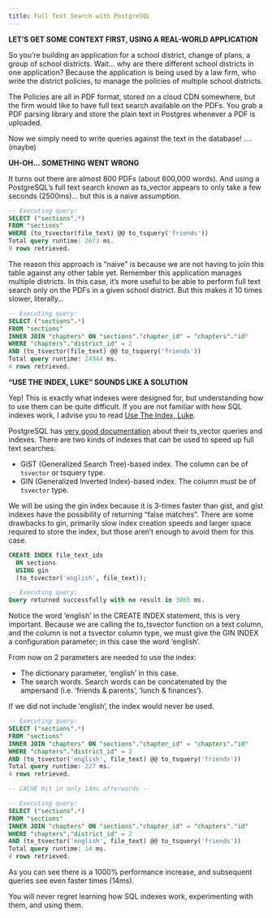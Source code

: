 ```yaml
---
title: Full Text Search with PostgreSQL
---
```


**LET’S GET SOME CONTEXT FIRST, USING A REAL-WORLD APPLICATION**

So you’re building an application for a school district, change of plans, a group of school districts. Wait… why are there different school districts in one application? Because the application is being used by a law firm, who write the district policies, to manage the policies of multiple school districts.

The Policies are all in PDF format, stored on a cloud CDN somewhere, but the firm would like to have full text search available on the PDFs. You grab a PDF parsing library and store the plain text in Postgres whenever a PDF is uploaded.

Now we simply need to write queries against the text in the database! …. (maybe)

**UH-OH… SOMETHING WENT WRONG**

It turns out there are almost 800 PDFs (about 600,000 words). And using a PostgreSQL’s full text search known as ts_vector appears to only take a few seconds (2500ms)… but this is a naive assumption.

```sql
-- Executing query:
SELECT ("sections".*)
FROM "sections"
WHERE (to_tsvector(file_text) @@ to_tsquery('friends'))
Total query runtime: 2673 ms.
9 rows retrieved.
```

The reason this approach is “naive” is because  we are not having to join this table against any other table yet. Remember this application manages multiple districts. In this case, it’s more useful to be able to perform full text search only on the PDFs in a given school district. But this makes it 10 times slower, literally…

```sql
-- Executing query:
SELECT ("sections".*)
FROM "sections"
INNER JOIN "chapters" ON "sections"."chapter_id" = "chapters"."id"
WHERE "chapters"."district_id" = 2
AND (to_tsvector(file_text) @@ to_tsquery('friends'))
Total query runtime: 24944 ms.
4 rows retrieved.
```

**“USE THE INDEX, LUKE” SOUNDS LIKE A SOLUTION**

Yep! This is exactly what indexes were designed for, but understanding how to use them can be quite difficult. If you are not familiar with how SQL indexes work, I advise you to read [Use The Index, Luke](http://use-the-index-luke.com/sql/table-of-contents).

PostgreSQL has [very good documentation](http://www.postgresql.org/docs/9.5/static/textsearch-intro.html) about their ts_vector queries and indexes. There are two kinds of indexes that can be used to speed up full text searches:

- GiST (Generalized Search Tree)-based index. The column can be of `tsvector` or tsquery type.
- GIN (Generalized Inverted Index)-based index. The column must be of `tsvector` type.

We will be using the gin index because it is 3-times faster than gist, and gist indexes have the possibility of returning “false matches”. There are some drawbacks to gin, primarily slow index creation speeds and larger space required to store the index, but those aren’t enough to avoid them for this case.

```sql
CREATE INDEX file_text_idx
  ON sections
  USING gin
  (to_tsvector('english', file_text));

-- Executing query:
Query returned successfully with no result in 3065 ms.
```

Notice the word ‘english’ in the CREATE INDEX statement, this is very important. Because we are calling the to_tsvector function on a text column, and the column is not a tsvector column type, we must give the GIN INDEX a configuration parameter; in this case the word ‘english’.

From now on 2 parameters are needed to use the index:

- The dictionary parameter, ‘english’ in this case.
- The search words. Search words can be concatenated by the ampersand (i.e. ‘friends & parents’, ‘lunch & finances’).

If we did not include ‘english’, the index would never be used.

```sql
-- Executing query:
SELECT ("sections".*)
FROM "sections"
INNER JOIN "chapters" ON "sections"."chapter_id" = "chapters"."id"
WHERE "chapters"."district_id" = 2
AND (to_tsvector('english', file_text) @@ to_tsquery('friends'))
Total query runtime: 227 ms.
4 rows retrieved.

-- CACHE Hit in only 14ms afterwards --

-- Executing query:
SELECT ("sections".*)
FROM "sections"
INNER JOIN "chapters" ON "sections"."chapter_id" = "chapters"."id"
WHERE "chapters"."district_id" = 2
AND (to_tsvector('english', file_text) @@ to_tsquery('friends'))
Total query runtime: 14 ms.
4 rows retrieved.
```

As you can see there is a 1000% performance increase, and subsequent queries see even faster times (14ms).

You will never regret learning how SQL indexes work, experimenting with them, and using them.
